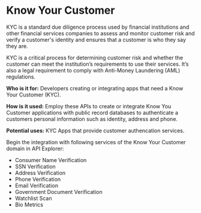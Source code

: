 # Know Your Customer 

KYC is a standard due diligence process used by financial institutions and other financial services companies to assess and monitor customer risk and verify a customer's identity and ensures that a customer is who they say they are.   

KYC is a critical process for determining customer risk and whether the customer can meet the institution’s requirements to use their services. It’s also a legal requirement to comply with Anti-Money Laundering (AML) regulations.  

**Who is it for:** Developers creating or integrating apps that need a Know Your Customer (KYC).  

**How is it used:** Employ these APIs to create or integrate Know You Customer applications with public record databases to authenticate a customers personal information such as identity, address and phone.  

**Potential uses:** KYC Apps that provide customer authencation services. 

Begin the integration with following services of the Know Your Customer domain in API Explorer:
* Consumer Name Verification
* SSN Verification
* Address Verification
* Phone Verification
* Email Verification
* Government Document Verification
* Watchlist Scan
* Bio Metrics
